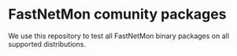 # FastNetMon comunity packages
We use this repository to test all FastNetMon binary packages on all supported distributions.

